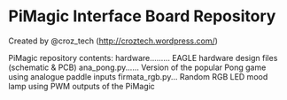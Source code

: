 PiMagic Interface Board Repository
==================================

Created by @croz_tech (http://croztech.wordpress.com/)

PiMagic repository contents:
hardware......... EAGLE hardware design files (schematic & PCB)
ana_pong.py...... Version of the popular Pong game using analogue paddle inputs
firmata_rgb.py... Random RGB LED mood lamp using PWM outputs of the PiMagic
